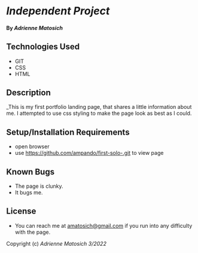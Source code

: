 # _Independent Project_

#### By _**Adrienne Matosich**_

## Technologies Used

* GIT
* CSS
* HTML

## Description

_This is my first portfolio landing page, that shares a little information about me. I attempted to use css styling to make the page look as best as I could. 

## Setup/Installation Requirements

* open browser
* use https://github.com/ampando/first-solo-.git to view page 


## Known Bugs

* The page is clunky.
* It bugs me.

## License

* You can reach me at amatosich@gmail.com if you run into any difficulty with the page. 

Copyright (c) _Adrienne Matosich 3/2022_
